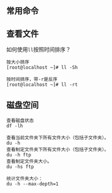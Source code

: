 ## 常用命令

## 查看文件

如何使用`ll`按照时间排序？

```
按大小排序
[root@localhost ~]# ll -Sh

按时间排序，带-r是反序
[root@localhost ~]# ll -rt
```

## 磁盘空间

```
查看磁盘状态
df -lh

查看当前文件夹下所有文件大小（包括子文件夹）。
du -h
查看制定文件夹下所有文件大小（包括子文件夹）。
du -h ftp
查看制定文件夹大小。
du -hs ftp

统计文件夹大小：
du -h --max-depth=1
```
